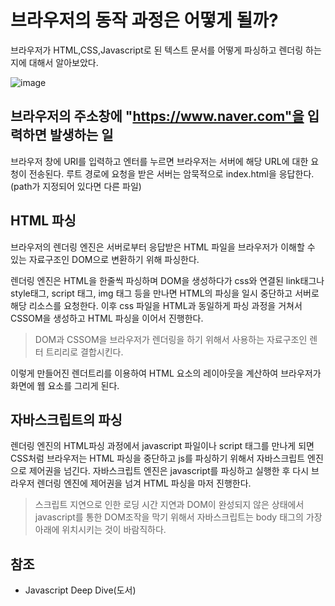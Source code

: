 # 브라우저의 동작 과정은 어떻게 될까?

브라우저가 HTML,CSS,Javascript로 된 텍스트 문서를 어떻게 파싱하고 렌더링 하는지에 대해서 알아보았다.

![image](https://github.com/dnrgus1127/TIL/assets/65962363/8c060551-bd2e-47d9-a7af-74075870a9dd)

## 브라우저의 주소창에 "https://www.naver.com"을 입력하면 발생하는 일
브라우저 창에 URI를 입력하고 엔터를 누르면 브라우저는 서버에 해당 URL에 대한 요청이 전송된다.
루트 경로에 요청을 받은 서버는 암묵적으로 index.html을 응답한다. (path가 지정되어 있다면 다른 파일)

## HTML 파싱
브라우저의 렌더링 엔진은 서버로부터 응답받은 HTML 파일을 브라우저가 이해할 수 있는 자료구조인 DOM으로 변환하기 위해 파싱한다.

렌더링 엔진은 HTML을 한줄씩 파싱하며 DOM을 생성하다가 css와 연결된 link태그나 style태그, script 태그, img 태그 등을 만나면 HTML의 파싱을 일시 중단하고 서버로 해당 리소스를 요청한다.
이후 css 파일을 HTML과 동일하게 파싱 과정을 거쳐서 CSSOM을 생성하고 HTML 파싱을 이어서 진행한다. 

> DOM과 CSSOM을 브라우저가 렌더링을 하기 위해서 사용하는 자료구조인 렌터 트리리로 결합시킨다.

이렇게 만들어진 렌더트리를 이용하여 HTML 요소의 레이아웃을 계산하여 브라우저가 화면에 웹 요소를 그리게 된다.


## 자바스크립트의 파싱
렌더링 엔진의 HTML파싱 과정에서 javascript 파일이나 script 태그를 만나게 되면 CSS처럼 브라우저는 HTML 파싱을 중단하고 js를 파싱하기 위해서 자바스크립트 엔진으로 제어권을 넘긴다.
자바스크립트 엔진은 javascript를 파싱하고 실행한 후 다시 브라우저 렌더링 엔진에 제어권을 넘겨 HTML 파싱을 마저 진행한다.

> 스크립트 지연으로 인한 로딩 시간 지연과 DOM이 완성되지 않은 상태에서 javascript를 통한 DOM조작을 막기 위해서 자바스크립트는 body 태그의 가장 아래에 위치시키는 것이 바람직하다.


## 참조
- Javascript Deep Dive(도서)
